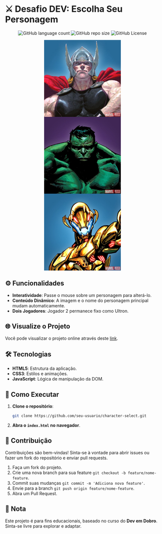 <!-- Projeto Finalizado -->
# ⚔️ Desafio DEV: Escolha Seu Personagem
<p align="center">
  <!-- Contador de linguagens do GitHub -->
  <img alt="GitHub language count" src="https://img.shields.io/github/languages/count/devAndreotti/dev-hero-selector?color=FFF&labelColor=635184&style=flat-square" >
  <!-- Tamanho do repositório no GitHub -->
  <img alt="GitHub repo size" src="https://img.shields.io/github/repo-size/devAndreotti/dev-hero-selector?color=FFF&labelColor=635184&style=flat-square" >
  <!-- Licença do GitHub -->
  <img alt="GitHub License" src="https://img.shields.io/github/license/devAndreotti/devAndreotti?color=FFF&labelColor=635184&style=flat-square" >
</p>

<div align="center">
  <img src="./src/imagens/thor.jpg" alt="Thor Banner" width="250" style="display: block;">
  <img src="./src/imagens/hulk.jpg" alt="Hulk Banner" width="250" style="display: block;">
  <img src="./src/imagens/ultron.jpg" alt="Ultron Banner" width="250" style="display: block;">
</div>

## ⚙️ Funcionalidades
- **Interatividade**: Passe o mouse sobre um personagem para alterá-lo.
- **Conteúdo Dinâmico**: A imagem e o nome do personagem principal mudam automaticamente.
- **Dois Jogadores**: Jogador 2 permanece fixo como Ultron.

## 🌐 Visualize o Projeto
Você pode visualizar o projeto online através deste [link](https://devandreotti.github.io/dev-hero-selector/).

## 🛠 Tecnologias
- **HTML5**: Estrutura da aplicação.
- **CSS3**: Estilos e animações.
- **JavaScript**: Lógica de manipulação da DOM.

## 🚀 Como Executar
1. **Clone o repositório**:
   ```bash
   git clone https://github.com/seu-usuario/character-select.git
   ```
2. **Abra o `index.html` no navegador**.

## 💪 Contribuição
Contribuições são bem-vindas! Sinta-se à vontade para abrir issues ou fazer um fork do repositório e enviar pull requests.
1. Faça um fork do projeto.
2. Crie uma nova branch para sua feature `git checkout -b feature/nome-feature`.
3. Commit suas mudanças `git commit -m 'Adiciona nova feature'`.
4. Envie para a branch `git push origin feature/nome-feature`.
5. Abra um Pull Request.

## 📝 Nota
Este projeto é para fins educacionais, baseado no curso do **Dev em Dobro**. Sinta-se livre para explorar e adaptar.

